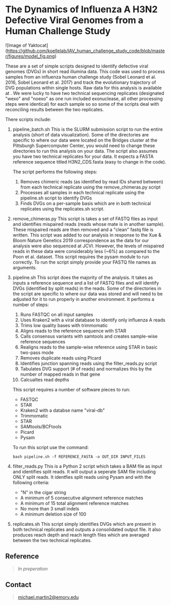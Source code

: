 # The Dynamics of Influenza A H3N2 Defective Viral Genomes from a Human Challenge Study
![Image of Yaktocat]
(https://github.com/koellelab/IAV_human_challenge_study_code/blob/master/figures/model_fig.png)

These are a set of simple scripts designed to identify defective viral genomes (DVGs) in short read illumina data. This code was used to process samples from an influenza human challenge study (Sobel Leonard et al. 2016, Sobel Leonard et al. 2017) and track the evolutionary trajectory of DVG populations within single hosts. Raw data for this analysis is available at <sra accession>. We were lucky to have two technical sequencing replicates (designated "wexo" and "noexo" as one run included exonuclease, all other processing steps were identical) for each sample so so some of the scripts deal with reconciling results between the two replicates.

There scripts include: 
1. pipeline_batch.sh
	This is the SLURM submission script to run the entire analysis (short of data visualization). Some of the directories are specific to where our data were located on the Bridges cluster at the Pittsburgh Supercomputer Center, you would need to change these directories to run this analysis on your data. The script also assumes you have two technical replicates for your data. It expects a FASTA reference sequence titled H3N2_CDS.fasta (easy to change in the code).

	The script performs the following steps:
	1. Removes chimeric reads (as identified by read IDs shared between) from each technical replicate using the remove_chimeras.py script
	2. Processes all samples in each technical replicate using the pipeline.sh script to identify DVGs
	3. Finds DVGs on a per-sample basis which are in both technical replicates using the replicates.sh script. 

2. remove_chimeras.py
	This script is takes a set of FASTQ files as input and identifies mispaired reads (reads whose mate is in another sample). These mispaired reads are then removed and a "clean" fastq file is written. This script was added to our analysis in response to the Xue & Bloom Nature Genetics 2019 correspondence as the data for our analysis were also sequenced at JCVI. However, the levels of mispaired reads in these data were considerably less (~6%) as compared to the Poon et al. dataset. This script requires the pysam module to run correctly. To run the script simply provide your FASTQ file names as arguments.

3. pipeline.sh
	This script does the majority of the analysis. It takes as inputs a reference sequence and a list of FASTQ files and will identify DVGs (identified by split reads) in the reads. Some of the directories in the script are specific to where our data was stored and will need to be adjusted for it to run properly in another environment. It performs a number of steps:
	1. Runs FASTQC on all input samples
	2. Uses Kraken2 with a viral database to identify only influenza A reads
	3. Trims low quality bases with trimmomatic
	4. Aligns reads to the reference sequence with STAR
	5. Calls consensus variants with samtools and creates sample-wise reference sequences
	6. Realigns reads to the sample-wise reference using STAR in basic two-pass mode
	7. Removes duplicate reads using PIcard
	8. Identifies junction spanning reads using the filter_reads.py script
	9. Tabulates DVG support (# of reads) and normalizes this by the number of mapped reads in that gene
	10. Calcualtes read depths

	This script requires a number of software pieces to run:
	* FASTQC
	* STAR
	* Kraken2 with a databse name "viral-db"
	* Trimmomatic
	* STAR
	* SAMtools/BCFtools
	* Picard
	* Pysam

	To run this script use the command: 
	```
	bash pipeline.sh -f REFERENCE_FASTA -o OUT_DIR INPUT_FILES
	```

4. filter_reads.py
	This is a Python 2 script which takes a BAM file as input and identifies split reads. It will output a seperate SAM file including ONLY split reads. It identfies split reads using Pysam and with the following criteria: 
	* "N" in the cigar string
	* A minimum of 5 consecutive alignment reference matches
	* A minimum of 15 total alignment reference matches
	* No more than 3 small indels
	* A minimum deletion size of 100

5. replicates.sh
	This script simply identifies DVGs which are present in both technical replicates and outputs a consolidated output file. It also produces reach depth and reach length files which are averaged between the two technical replicates. 



## Reference
>*In preperation*

## Contact
>michael.martin2@emory.edu
